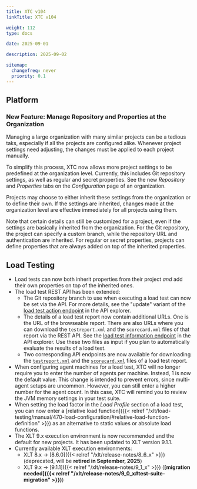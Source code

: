```yaml
---
title: XTC v104
linkTitle: XTC v104

weight: 112
type: docs

date: 2025-09-01

description: 2025-09-02

sitemap:
  changefreq: never
  priority: 0.1
---
```


## Platform

### New Feature: Manage Repository and Properties at the Organization

Managing a large organization with many similar projects can be a tedious taks, especially if all the projects are configured alike. Whenever project settings need adjusting, the changes must be applied to each project manually.

To simplify this process, XTC now allows more project settings to be predefined at the organization level. Currently, this includes Git repository settings, as well as regular and secret properties. See the new *Repository* and *Properties* tabs on the *Configuration* page of an organization.

Projects may choose to either inherit these settings from the organization or to define their own. If the settings are inherited, changes made at the organization level are effective immediately for all projects using them.

Note that certain details can still be customized for a project, even if the settings are basically inherited from the organization. For the Git repository, the project can specify a custom branch, while the repository URL and authentication are inherited. For regular or secret properties, projects can define properties that are always added on top of the inherited properties.


## Load Testing

* Load tests can now both inherit properties from their project *and* add their own properties on top of the inherited ones.
* The load test REST API has been extended:
    * The Git repository branch to use when executing a load test can now be set via the API. For more details, see the "update" variant of the [load test action endpoint](https://xtc.xceptance.com/exploreApi#post-/public/api/v2/orgs/-org-/projects/-project-/load-tests/-id-) in the API explorer.
    * The details of a load test report now contain additional URLs. One is the URL of the browseable report. There are also URLs where you can download the `testreport.xml` and the `scorecard.xml` files of that report via the REST API. See the [load test information endpoint](https://xtc.xceptance.com/exploreApi#get-/public/api/v2/orgs/-org-/projects/-project-/load-tests/-id-) in the API explorer. Use these two files as input if you plan to automatically evaluate the results of a load test.
    * Two corresponding API endpoints are now available for downloading the [`testreport.xml`](https://xtc.xceptance.com/exploreApi#get-/public/api/v2/orgs/-org-/projects/-project-/load-tests/-id-/reports/-report-/test-report) and the [`scorecard.xml`](https://xtc.xceptance.com/exploreApi#get-/public/api/v2/orgs/-org-/projects/-project-/load-tests/-id-/reports/-report-/scorecard) files of a load test report.
* When configuring agent machines for a load test, XTC will no longer require you to enter the number of agents per machine. Instead, 1 is now the default value. This change is intended to prevent errors, since multi-agent setups are uncommon. However, you can still enter a higher number for the agent count. In this case, XTC will remind you to review the JVM memory settings in your test suite.
* When setting the load factor in the *Load Profile* section of a load test, you can now enter a [relative load function]({{< relref "/xlt/load-testing/manual/470-load-configuration/#relative-load-function-definition" >}}) as an alternative to static values or absolute load functions.
* The XLT 9.x execution environment is now recommended and the default for new projects. It has been updated to XLT version 9.1.1.
* Currently available XLT execution environments:
    * XLT 8.x → [8.6.0]({{< relref "/xlt/release-notes/8_6_x" >}}) (deprecated, will be **retired in September, 2025**)
    * XLT 9.x → [9.1.1]({{< relref "/xlt/release-notes/9_1_x" >}}) (**[migration needed]({{< relref "/xlt/release-notes/9_0_x#test-suite-migration" >}})**)
